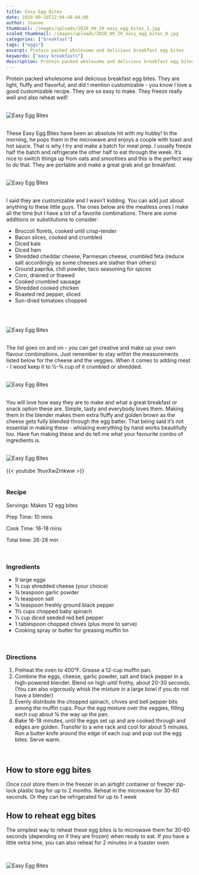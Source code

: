 ```yaml
---
title: Easy Egg Bites
date: 2020-09-20T22:04:48-04:00
author: Joanne
thumbnail: /images/uploads/2020_09_20_easy_egg_bites_1.jpg
scaled_thumbnail: /images/uploads/2020_09_20_easy_egg_bites_0.jpg
categories: ["breakfast"]
tags: ["eggs"]
excerpt: Protein packed wholesome and delicious breakfast egg bites
keywords: ["easy breakfasts"]
description: Protein packed wholesome and delicious breakfast egg bites
---
```


Protein packed wholesome and delicious breakfast egg bites. They are light, fluffy and flavorful, and did I mention customizable - you know I love a good customizable recipe. They are so easy to make. They freeze really well and also reheat well!
</br>
</br>

![Easy Egg Bites](/images/uploads/2020_09_20_easy_egg_bites_2.jpg)
</br>
</br>

These Easy Egg Bites have been an absolute hit with my hubby! In the morning, he pops them in the microwave and enjoys a couple with toast and hot sauce. That is why I try and make a batch for meal prep. I usually freeze half the batch and refrigerate the other half to eat through the week. It’s nice to switch things up from oats and smoothies and this is the perfect way to do that. They are portable and make a great grab and go breakfast.
</br>
</br>

![Easy Egg Bites](/images/uploads/2020_09_20_easy_egg_bites_3.jpg)
</br>
</br>

I said they are customizable and I wasn’t kidding. You can add just about anything to these little guys. The ones below are the meatless ones I make all the time but I have a lot of a favorite combinations. There are some additions or substitutions to consider:

* Broccoli florets, cooked until crisp-tender
* Bacon slices, cooked and crumbled
* Diced kale 
* Diced ham
* Shredded cheddar cheese, Parmesan cheese, crumbled feta (reduce salt accordingly as some cheeses are slather than others) 
* Ground paprika, chili powder, taco seasoning for spices 
* Corn, drained or thawed
* Cooked crumbled sausage 
* Shredded cooked chicken 
* Roasted red pepper, sliced 
* Sun-dried tomatoes chopped  

</br>
</br>

![Easy Egg Bites](/images/uploads/2020_09_20_easy_egg_bites_4.jpg)
</br>
</br>

The list goes on and on - you can get creative and make up your own flavour combinations. Just remember to stay within the measurements listed below for the cheese and the veggies. When it comes to adding meat - I wood keep it to ½-&frac34; cup of it crumbled or shredded.
</br>
</br>

![Easy Egg Bites](/images/uploads/2020_09_20_easy_egg_bites_5.jpg)
</br>
</br>

You will love how easy they are to make and what a great breakfast or snack option these are. Simple, tasty and everybody loves them. Making them in the blender makes them extra fluffy and golden brown as the cheese gets fully blended through the egg batter. That being said it’s not essential in making these - whisking everything by hand works beautifully too. Have fun making these and do tell me what your favourite combo of ingredients is.
</br>
</br>

![Easy Egg Bites](/images/uploads/2020_09_20_easy_egg_bites_6.jpg)
</br>
</br>
{{< youtube 1huvXwZmkww >}}
</br>
</br>

### Recipe

Servings: <span itemprop="recipeYield">Makes 12 egg bites 

Prep Time: <meta itemprop="prepTime" content="PT10M">10 mins  

Cook Time: <meta itemprop="cookTime" content="PT18M">16-18 mins  

Total time: 26-28 min 
  
</br>


### Ingredients

* <span itemprop="recipeIngredient">9 large eggs</span>
* <span itemprop="recipeIngredient">½ cup shredded cheese (your choice)</span>
* <span itemprop="recipeIngredient">&frac34; teaspoon garlic powder </span>
* <span itemprop="recipeIngredient">½ teaspoon salt</span>
* <span itemprop="recipeIngredient">&frac14; teaspoon freshly ground black pepper</span>
* <span itemprop="recipeIngredient">1½ cups chopped baby spinach</span>
* <span itemprop="recipeIngredient">½ cup diced seeded red bell pepper</span>
* <span itemprop="recipeIngredient">1 tablespoon chopped chives (plus more to serve) </span>
* <span itemprop="recipeIngredient">Cooking spray or butter for greasing muffin tin</span>
</br>

### Directions

1. Preheat the oven to 400°F. Grease a 12-cup muffin pan.
2. Combine the eggs, cheese, garlic powder, salt and black pepper in a high-powered blender. Blend on high until frothy, about 20-30 seconds. (You can also vigorously whisk the mixture in a large bowl if you do not have a blender) 
3. Evenly distribute the chopped spinach, chives and bell pepper bits among the muffin cups. Pour the egg mixture over the veggies, filling each cup about &frac34; the way up the pan.
4. Bake 16-18 minutes, until the eggs set up and are cooked through and edges are golden. Transfer to a wire rack and cool for about 5 minutes. Run a butter knife around the edge of each cup and pop out the egg bites. Serve warm.
</br>

## How to store egg bites

Once cool store them in the freezer in an airtight container or freezer zip-lock plastic bag for up to 2 months. Reheat in the microwave for 30-60 seconds. Or they can be refrigerated for up to 1 week 
</br>

## How to reheat egg bites

The simplest way to reheat these egg bites is to microwave them for 30-60 seconds (depending on if they are frozen) when ready to eat. If you have a little extra time, you can also reheat for 2 minutes in a toaster oven

</br>

![Easy Egg Bites](/images/uploads/2020_09_20_easy_egg_bites_7.jpg)